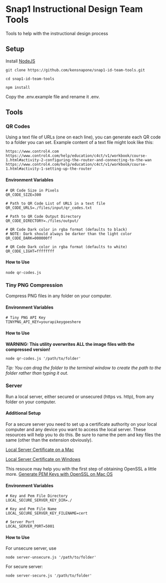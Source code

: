 # Snap1 Instructional Design Team Tools
Tools to help with the instructional design process

## Setup

Install [NodeJS](https://nodejs.org)

```
git clone https://github.com/kensnapone/snap1-id-team-tools.git

cd snap1-id-team-tools

npm install
```
Copy the .env.example file and rename it .env.

## Tools

### QR Codes

Using a text file of URLs (one on each line), you can generate each QR code to a folder you can set. Example content of a text file might look like this:

```
https://www.control4.com
https://www.control4.com/help/education/c4ct/v1/workbook/course-1.html#activity-2-configuring-the-router-and-connecting-to-the-wan
https://www.control4.com/help/education/c4ct/v1/workbook/course-1.html#activity-1-setting-up-the-router
```

#### Environment Variables

```
# QR Code Size in Pixels
QR_CODE_SIZE=300

# Path to QR Code List of URLS in a text file
QR_CODE_URLS=./files/input/qr_codes.txt

# Path to QR Code Output Directory
QR_CODE_DIRECTORY=./files/output/

# QR Code Dark color in rgba format (defaults to black)
# NOTE: Dark should always be darker than the light color
QR_CODE_DARK=000000ff

# QR Code Dark color in rgba format (defaults to white)
QR_CODE_LIGHT=ffffffff
```

#### How to Use

```
node qr-codes.js
```

### Tiny PNG Compression

Compress PNG files in any folder on your computer.

#### Environment Variables

```
# Tiny PNG API Key
TINYPNG_API_KEY=yourapikeygoeshere
```

#### How to Use

**WARNING: This utility overwrites ALL the image files with the compressed version!**

```
node qr-codes.js '/path/to/folder'
```

 *Tip: You can drag the folder to the terminal window to create the path to the folder rather than typing it out.*



### Server

Run a local server, either secured or unsecured (https vs. http), from any folder on your computer.

#### Additional Setup

For a secure server you need to set up a certificate authority on your local computer and any device you want to access the local server. These resources will help you to do this. Be sure to name the pem and key files the same (other than the extension obviously).

[Local Server Certificate on a Mac](https://www.youtube.com/watch?v=sR4_YISXNZE)

[Local Server Certificate on Windows](https://www.youtube.com/watch?v=dDU178Uezc0)

This resouce may help you with the first step of obtaining OpenSSL a little more.
[Generate PEM Keys with OpenSSL on Mac OS](https://kentakodashima.medium.com/generate-pem-keys-with-openssl-on-macos-ecac55791373)



#### Environment Variables

```
# Key and Pem File Directory
LOCAL_SECURE_SERVER_KEY_DIR=./

# Key and Pem File Name
LOCAL_SECURE_SERVER_KEY_FILENAME=cert

# Server Port
LOCAL_SERVER_PORT=5001
```

#### How to Use


For unsecure server, use 

```
node server-unsecure.js '/path/to/folder'
```

 For secure server:

```
node server-secure.js '/path/to/folder'
```